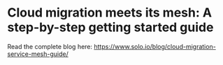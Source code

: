 # Cloud migration meets its mesh: A step-by-step getting started guide

Read the complete blog here: https://www.solo.io/blog/cloud-migration-service-mesh-guide/